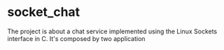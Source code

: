 # socket_chat
The project is about a chat service implemented using the Linux Sockets interface in C. It's composed by two application
